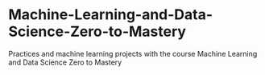 # Machine-Learning-and-Data-Science-Zero-to-Mastery
Practices and machine learning projects with the course Machine Learning and Data Science Zero to Mastery
